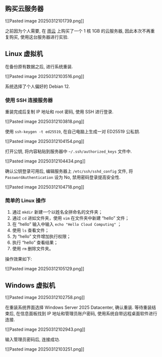 ## 购买云服务器

![[Pasted image 20250312101739.png]]

之前因为个人需要, 在 [雨云](https://rainyun.com) 上购买了一个 1 核 1GB 的云服务器, 因此本次不再重复购买, 使用这台服务器进行实验. 

## Linux 虚拟机

在备份原有数据之后, 进行系统重装. 

![[Pasted image 20250312103516.png]]

系统选择了个人偏好的 Debian 12. 

### 使用 SSH 连接服务器

重装完成后复制 IP 地址和 root 密码, 使用 SSH 进行登录. 

![[Pasted image 20250312103818.png]]

使用 `ssh-keygen -t ed25519`, 在自己电脑上生成一对 ED25519 公私钥. 

![[Pasted image 20250312104154.png]]

打开公钥, 将内容粘贴到服务器中 `~/.ssh/authorized_keys` 文件中. 

![[Pasted image 20250312104434.png]]

确认公钥登录可用后, 编辑服务器上 `/etc/ssh/sshd_config` 文件, 将 `PasswordAuthentication` 设为 No, 禁用密码登录提高安全性. 

![[Pasted image 20250312104718.png]]

### 简单的 Linux 操作

1. 通过 `mkdir` 新建一个以姓名全拼命名的文件夹；
2. 通过 `cd` 进如文件夹，使用 `vim` 在文件夹中新建 “hello” 文件；
3. 在 “hello” 输入中输入 `echo "Hello Cloud Computing"` ；
4. 使用 `ls` 查看文件；
5. 为 “hello” 文件增加执行权限；
6. 执行 “hello” 查看结果；
7. 使用 `rm` 删除文件夹。

操作效果如下: 

![[Pasted image 20250312105129.png]]

## Windows 虚拟机

![[Pasted image 20250312102758.png]]

在重装系统界面选择 Windows Server 2025 Datacenter, 确认重装. 等待重装结束后, 在信息面板找到 IP 地址和管理员账户密码, 使用系统自带远程桌面软件进行连接. 

![[Pasted image 20250312102943.png]]

输入管理员密码后, 连接成功. 

![[Pasted image 20250312103251.png]]